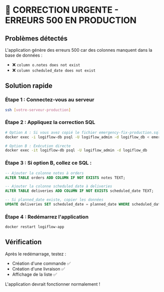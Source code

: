 # 🚨 CORRECTION URGENTE - ERREURS 500 EN PRODUCTION

## Problèmes détectés

L'application génère des erreurs 500 car des colonnes manquent dans la base de données :
- ❌ `column o.notes does not exist` 
- ❌ `column scheduled_date does not exist`

## Solution rapide

### Étape 1 : Connectez-vous au serveur
```bash
ssh [votre-serveur-production]
```

### Étape 2 : Appliquez la correction SQL
```bash
# Option A : Si vous avez copié le fichier emergency-fix-production.sql
docker exec -i logiflow-db psql -U logiflow_admin -d logiflow_db < emergency-fix-production.sql

# Option B : Exécution directe
docker exec -it logiflow-db psql -U logiflow_admin -d logiflow_db
```

### Étape 3 : Si option B, collez ce SQL :
```sql
-- Ajouter la colonne notes à orders
ALTER TABLE orders ADD COLUMN IF NOT EXISTS notes TEXT;

-- Ajouter la colonne scheduled_date à deliveries  
ALTER TABLE deliveries ADD COLUMN IF NOT EXISTS scheduled_date TEXT;

-- Si planned_date existe, copier les données
UPDATE deliveries SET scheduled_date = planned_date WHERE scheduled_date IS NULL AND planned_date IS NOT NULL;
```

### Étape 4 : Redémarrez l'application
```bash
docker restart logiflow-app
```

## Vérification

Après le redémarrage, testez :
- Création d'une commande ✅
- Création d'une livraison ✅
- Affichage de la liste ✅

L'application devrait fonctionner normalement !